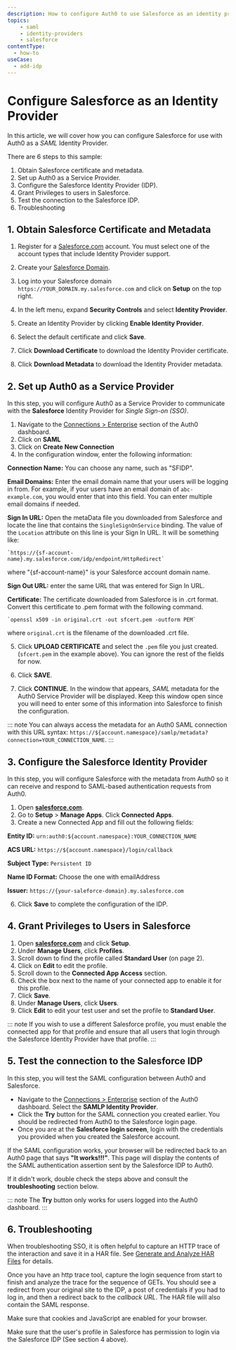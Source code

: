 ```yaml
---
description: How to configure Auth0 to use Salesforce as an identity provider.
topics:
    - saml
    - identity-providers
    - salesforce
contentType:
  - how-to
useCase:
  - add-idp
---
```


# Configure Salesforce as an Identity Provider

In this article, we will cover how you can configure Salesforce for use with Auth0 as a <dfn data-key="security-assertion-markup-language">SAML</dfn> Identity Provider.

There are 6 steps to this sample:

1. Obtain Salesforce certificate and metadata.
2. Set up Auth0 as a Service Provider.
3. Configure the Salesforce Identity Provider (IDP).
4. Grant Privileges to users in Salesforce.
5. Test the connection to the Salesforce IDP.
6. Troubleshooting

## 1. Obtain Salesforce Certificate and Metadata

1. Register for a [Salesforce.com](http://salesforce.com) account. You must select one of the account types that include Identity Provider support.
2. Create your [Salesforce Domain](https://help.salesforce.com/apex/HTViewHelpDoc?id=domain_name_setup.htm&language=en_US).
2. Log into your Salesforce domain `https://YOUR_DOMAIN.my.salesforce.com` and click on **Setup** on the top right.
4. In the left menu, expand **Security Controls** and select **Identity Provider**.

5. Create an Identity Provider by clicking **Enable Identity Provider**.

6. Select the default certificate and click **Save**.

7. Click **Download Certificate** to download the Identity Provider certificate.

8. Click **Download Metadata** to download the Identity Provider metadata.

## 2. Set up Auth0 as a Service Provider

In this step, you will configure Auth0 as a Service Provider to communicate with the **Salesforce** Identity Provider for <dfn data-key="single-sign-on">Single Sign-on (SSO)</dfn>.

1. Navigate to the [Connections > Enterprise](${manage_url}/#/connections/enterprise) section of the Auth0 dashboard.
2. Click on **SAML**
3. Click on **Create New Connection**
4. In the configuration window, enter the following information:

  **Connection Name:** You can choose any name, such as "SFIDP".

  **Email Domains:** Enter the email domain name that your users will be logging in from. For example, if your users have an email domain of `abc-example.com`, you would enter that into this field. You can enter multiple email domains if needed.

  **Sign In URL:** Open the metaData file you downloaded from Salesforce and locate the line that contains the `SingleSignOnService` binding. The value of the `Location` attribute on this line is your Sign In URL. It will be something like:

    `https://{sf-account-name}.my.salesforce.com/idp/endpoint/HttpRedirect`

  where "{sf-account-name}" is your Salesforce account domain name.

  **Sign Out URL:** enter the same URL that was entered for Sign In URL.

  **Certificate:**  The certificate downloaded from Salesforce is in .crt format. Convert this certificate to .pem format with the following command.

    `openssl x509 -in original.crt -out sfcert.pem -outform PEM`

  where `original.crt` is the filename of the downloaded .crt file.

5. Click **UPLOAD CERTIFICATE**  and select the `.pem` file you just created. (`sfcert.pem` in the example above). You can ignore the rest of the fields for now.

6. Click **SAVE**.

7. Click **CONTINUE**. In the window that appears, <dfn data-key="security-assertion-markup-language">SAML</dfn> metadata for the Auth0 Service Provider will be displayed. Keep this window open since you will need to enter some of this information into Salesforce to finish the configuration.

::: note
You can always access the metadata for an Auth0 SAML connection with this URL syntax: `https://${account.namespace}/samlp/metadata?connection=YOUR_CONNECTION_NAME`.
:::

## 3. Configure the Salesforce Identity Provider

In this step, you will configure Salesforce with the metadata from Auth0 so it can receive and respond to SAML-based authentication requests from Auth0.

1. Open **[salesforce.com](http://salesforce.com)**.
2. Go to **Setup** > **Manage Apps**. Click **Connected Apps**.
3. Create a new Connected App and fill out the following fields:

  **Entity ID:** `urn:auth0:${account.namespace}:YOUR_CONNECTION_NAME`

  **ACS URL:** `https://${account.namespace}/login/callback`

  **Subject Type:** `Persistent ID`

  **Name ID Format:** Choose the one with emailAddress

  **Issuer:** `https://{your-saleforce-domain}.my.salesforce.com`

6. Click **Save** to complete the configuration of the IDP.

## 4. Grant Privileges to Users in Salesforce

1. Open **[salesforce.com](http://salesforce.com)** and click **Setup**.
2. Under **Manage Users**, click **Profiles**.
3. Scroll down to find the profile called **Standard User** (on page 2).
4. Click on **Edit** to edit the profile.
5. Scroll down to the **Connected App Access** section.
6. Check the box next to the name of your connected app to enable it for this profile.
7. Click **Save**.
8. Under **Manage Users**, click **Users**.
9. Click **Edit** to edit your test user and set the profile to **Standard User**.

::: note
If you wish to use a different Salesforce profile, you must enable the connected app for that profile and ensure that all users that login through the Salesforce Identity Provider have that profile.
:::

## 5. Test the connection to the Salesforce IDP

In this step, you will test the SAML configuration between Auth0 and Salesforce.

* Navigate to the [Connections > Enterprise](${manage_url}/#/connections/enterprise) section of the Auth0 dashboard. Select the **SAMLP Identity Provider**.
* Click the **Try** button for the SAML connection you created earlier. You should be redirected from Auth0 to the Salesforce login page.
* Once you are at the **Salesforce login screen**, login with the credentials you provided when you created the Salesforce account.

If the SAML configuration works, your browser will be redirected back to an Auth0 page that says **"It works!!!"**. This page will display the contents of the SAML authentication assertion sent by the Salesforce IDP to Auth0.

If it didn't work, double check the steps above and consult the **troubleshooting** section below.

::: note
The **Try** button only works for users logged into the Auth0 dashboard.
:::

## 6. Troubleshooting

When troubleshooting SSO, it is often helpful to capture an HTTP trace of the interaction and save it in a HAR file. See [Generate and Analyze HAR Files](/troubleshoot/guides/generate-har-files) for details.

Once you have an http trace tool, capture the login sequence from start to finish and analyze the trace for the sequence of GETs. You should see a redirect from your original site to the IDP, a post of credentials if you had to log in, and then a redirect back to the <dfn data-key="callback">callback URL</dfn>. The HAR file will also contain the SAML response.

Make sure that cookies and JavaScript are enabled for your browser.

Make sure that the user's profile in Salesforce has permission to login via the Salesforce IDP (See section 4 above).
